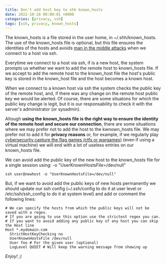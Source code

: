 ```yaml
---
title: Don't add host key to shh known_hosts 
date: 2022-10-28 00:00:01 +0000
categories: [privacy, ssh]
tags: [ssh, privacy, known_hosts] 
---
```


The known_hosts is a file stored in the user home, in ~/.shh/known_hosts.
The use of the known_hosts file is optional, but this file ensures the identities of the hosts and avoids [man in the middle attacks](https://en.wikipedia.org/wiki/Man-in-the-middle_attack) when we connect to a host via ssh.

Everytime we connect to a host via ssh, if is a new host, the system prompts us whether we want to add the remote host to known_hosts file.
If we accept to add the remote host to the known_host file the host's public key is stored in the known_host file and the host becomes a known host.

When we connect to a known host via ssh the system checks the public key of the remote host, and, if there was any change on the remote host public key we would be alerted.
Of course, there are some situatons for which the public key change is legit, but it is our responsability to check it with the server's administrator (or sysadmin).

Altough **using the known_hosts file is the right way to ensure the identity of the remote host and secure our connection**, there are some situations where we may prefer not to add the host to the kwnown_hosts file.
We may prefer not to add it for **privacy reasons** or, for example, if we regularly play [cybersecurity capture the flag games (ctfs or wargames)](https://en.wikipedia.org/wiki/Capture_the_flag_(cybersecurity)) (even if using a virtual machine) we will end with a lot of useless entries on our known_hosts file.

We can avoid add the public key of the new host to the known_hosts file for a single session using: -o "UserKnownHostsFile=/dev/null"

```shell
ssh user@newhost -o "UserKnownHostsFile=/dev/null"
```

But, if we want to avoid add the public keys of new hosts permanently we should update our ssh config (~/.ssh/config to do it at user level or /etc/ssh/ssh_config to do it at system level) and add or comment the following lines:

```
# We can specify the hosts from which the public keys will not be saved with a regex. 
# If you are going to use this option use the strictest regex you can.
# If you want to avoid adding any public key of any host you can skip the Host line
Host *.mydomain.com
  StrictHostKeyChecking no
  UserKnownHostsFile /dev/null
  User foo # For the given user (optional)
  LogLevel QUIET # Will keep the warning message from showing up
```

_Enjoy! ;)_
